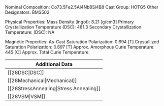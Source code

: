 Nominal Composition: Co73.5Fe­­­2.5Al4Nb8­Si4B8
Cast Group: HOTG5
Other Designators: BMS502
 
Physical Properties:
Mass Density (ingot): 8.21 [g/cm3]
Primary Crystallization Temperature (DSC): 481.3
Secondary Crystallization Temperature: (DSC): NA
 
Magnetic Properties:
As-Cast Saturation Polarization: 0.694 [T]
Crystallized Saturation Polarization: 0.697 [T]
Approx. Amorphous Curie Temperature: 445 [C]
Approx. Total Curie Temperature:
 
| Additional Data                                    |
| -------------------------------------------------- |
| [[28DSC\|DSC]]                            |
| [[28Mechanical\|Mechanical]]              |
| [[28StressAnnealing\|Stress Annealing]]   |
| [[28VSM\|VSM]]                            |

